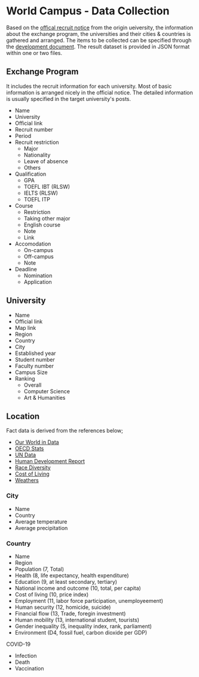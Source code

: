 # World Campus - Data Collection

Based on the [offical recruit notice](2022-2-exchange-univ.csv) from the
origin ueiversity, the information about the exchange program, the
universities and their cities & countries is gathered and arranged. The items
to be collected can be specified through the [development
document](../README.md). The result dataset is provided in JSON format within
one or two files.

## Exchange Program

It includes the recruit information for each university. Most of basic
information is arranged nicely in the official notice. The detailed
information is usually specified in the target university's posts. 

* Name
* University
* Official link
* Recruit number
* Period
* Recruit restriction
  * Major
  * Nationality
  * Leave of absence
  * Others
* Qualification
  * GPA
  * TOEFL IBT (RLSW)
  * IELTS (RLSW)
  * TOEFL ITP
* Course
  * Restriction
  * Taking other major
  * English course
  * Note
  * Link
* Accomodation
  * On-campus
  * Off-campus
  * Note
* Deadline
  * Nomination
  * Application

## University

* Name
* Official link
* Map link
* Region
* Country
* City
* Established year
* Student number
* Faculty number
* Campus Size
* Ranking
  * Overall
  * Computer Science
  * Art & Humanities

## Location

Fact data is derived from the references below;

* [Our World in Data](https://ourworldindata.org)
* [OECD Stats](https://stats.oecd.org)
* [UN Data](http://data.un.org)
* [Human Development Report](https://hdr.undp.org/en)
* [Race Diversity](https://www.infoplease.com/world/social-statistics/ethnicity-and-race-countries)
* [Cost of Living](https://www.numbeo.com/cost-of-living/region_rankings.jsp)
* [Weathers](https://worldweather.wmo.int/en/dataguide.html)

### City

* Name
* Country
* Average temperature 
* Average precipitation

### Country

* Name
* Region
* Population (7, Total)
* Health (8, life expectancy, health expenditure)
* Education (9, at least secondary, tertiary)
* National income and outcome (10, total, per capita)
* Cost of living (10, price index)
* Employment (11, labor force participation, unemployeement)
* Human security (12, homicide, suicide)
* Financial flow (13, Trade, foregin investment)
* Human mobility (13, international student, tourists)
* Gender inequality (5, inequality index, rank, parliament)
* Environment (D4, fossil fuel, carbon dioxide per GDP)

COVID-19

* Infection
* Death
* Vaccination
